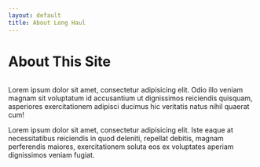 ```yaml
---
layout: default
title: About Long Haul
---
```


<div class="post">
	<h1 class="pageTitle">About This Site</h1>
	<img src="{{ '/assets/img/touring.jpg' | prepend: site.baseurl }}" alt="">
	<p class="intro">
   Lorem ipsum dolor sit amet, consectetur adipisicing elit. Odio illo veniam magnam sit voluptatum id accusantium ut dignissimos reiciendis quisquam, asperiores exercitationem adipisci ducimus hic veritatis natus nihil quaerat cum! 
  </p>
	<p>Lorem ipsum dolor sit amet, consectetur adipisicing elit. Iste eaque at necessitatibus reiciendis in quod deleniti, repellat debitis, magnam perferendis maiores, exercitationem soluta eos ex voluptates aperiam dignissimos veniam fugiat.</p>
	
	
</div>
